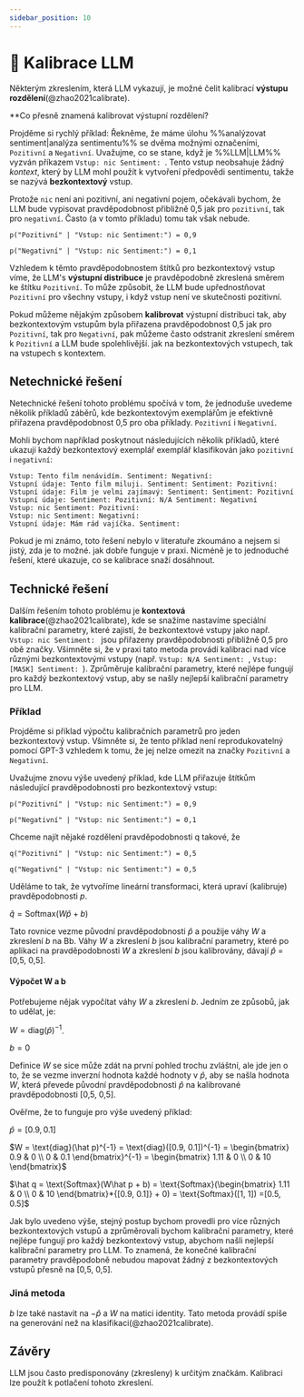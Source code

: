 ```yaml
---
sidebar_position: 10
---
```


# 🔴 Kalibrace LLM

Některým zkreslením, která LLM vykazují, je možné čelit kalibrací **výstupu 
rozdělení**(@zhao2021calibrate). 

**Co přesně znamená kalibrovat výstupní rozdělení?

Projděme si rychlý příklad: Řekněme, že máme úlohu %%analýzovat sentiment|analýza sentimentu%% se dvěma možnými označeními, `Pozitivní` a `Negativní`.
Uvažujme, co se stane, když je %%LLM|LLM%% vyzván příkazem `Vstup: nic Sentiment: `. 
Tento vstup neobsahuje žádný _kontext_, který by LLM mohl použít k vytvoření předpovědi
sentimentu, takže se nazývá **bezkontextový** vstup.

Protože `nic` není ani pozitivní, ani negativní pojem, očekávali bychom, že LLM bude vypisovat pravděpodobnost přibližně 0,5 jak pro `pozitivní`, tak pro `negativní`. Často (a v tomto příkladu) tomu tak však nebude.
```
p("Pozitivní" | "Vstup: nic Sentiment:") = 0,9

p("Negativní" | "Vstup: nic Sentiment:") = 0,1
```

Vzhledem k těmto pravděpodobnostem štítků pro bezkontextový vstup víme, že LLM's 
**výstupní distribuce** je pravděpodobně zkreslená
směrem ke štítku `Pozitivní`. To může způsobit, že LLM bude upřednostňovat `Pozitivní`
pro všechny vstupy, i když vstup není ve skutečnosti pozitivní.

Pokud můžeme nějakým způsobem **kalibrovat** výstupní distribuci tak, aby bezkontextovým 
vstupům byla přiřazena pravděpodobnost 0,5 jak pro `Pozitivní`, tak pro `Negativní`, 
pak můžeme často odstranit zkreslení směrem k `Pozitivní` a LLM bude spolehlivější.
jak na bezkontextových vstupech, tak na vstupech s kontextem.

## Netechnické řešení

Netechnické řešení tohoto problému spočívá v tom, že jednoduše uvedeme několik příkladů záběrů, kde
bezkontextovým exemplářům je efektivně přiřazena pravděpodobnost 0,5 pro oba příklady. 
`Pozitivní` i `Negativní`.

Mohli bychom například poskytnout následujících několik příkladů, které ukazují každý bezkontextový exemplář
exemplář klasifikován jako `pozitivní` i `negativní`:
```
Vstup: Tento film nenávidím. Sentiment: Negativní:
Vstupní údaje: Tento film miluji. Sentiment: Sentiment: Pozitivní:
Vstupní údaje: Film je velmi zajímavý: Sentiment: Sentiment: Pozitivní
Vstupní údaje: Sentiment: Pozitivní: N/A Sentiment: Negativní
Vstup: nic Sentiment: Pozitivní:
Vstup: nic Sentiment: Negativní:
Vstupní údaje: Mám rád vajíčka. Sentiment:
```

Pokud je mi známo, toto řešení nebylo v literatuře zkoumáno a nejsem si jistý, zda je to možné.
jak dobře funguje v praxi. Nicméně je to jednoduché řešení, které ukazuje, co 
se kalibrace snaží dosáhnout.

## Technické řešení

Dalším řešením tohoto problému je __kontextová kalibrace__(@zhao2021calibrate), kde se snažíme 
nastavíme speciální kalibrační parametry, které zajistí, že bezkontextové vstupy jako např. 
`Vstup: nic Sentiment: ` jsou přiřazeny pravděpodobnosti přibližně 0,5 pro obě značky. 
Všimněte si, že v praxi tato metoda provádí kalibraci nad více různými bezkontextovými vstupy (např. `Vstup: N/A Sentiment: `, `Vstup: [MASK] Sentiment: `). Zprůměruje kalibrační parametry, které
nejlépe fungují pro každý bezkontextový vstup, aby se našly nejlepší kalibrační parametry pro LLM.

### Příklad

Projděme si příklad výpočtu kalibračních parametrů pro jeden bezkontextový vstup. Všimněte si, že
tento příklad není reprodukovatelný pomocí GPT-3 vzhledem k tomu, že jej nelze omezit na značky `Pozitivní` a `Negativní`.

Uvažujme znovu výše uvedený příklad, kde LLM přiřazuje štítkům následující pravděpodobnosti 
pro bezkontextový vstup:

```
p("Pozitivní" | "Vstup: nic Sentiment:") = 0,9

p("Negativní" | "Vstup: nic Sentiment:") = 0,1
```

Chceme najít nějaké rozdělení pravděpodobnosti q takové, že
```
q("Pozitivní" | "Vstup: nic Sentiment:") = 0,5

q("Negativní" | "Vstup: nic Sentiment:") = 0,5
```

Uděláme to tak, že vytvoříme lineární transformaci, která upraví (kalibruje) pravděpodobnosti 
$p$. 

$\hat q = \text{Softmax}(W\hat p + b)$

Tato rovnice vezme původní pravděpodobnosti $\hat p$ a použije váhy $W$ a zkreslení $b$ na
Bb. Váhy $W$ a zkreslení $b$ jsou kalibrační parametry, které po aplikaci na pravděpodobnosti $W$ a zkreslení $b$ jsou kalibrovány,
dávají $\hat p$ = [0,5, 0,5].

#### Výpočet W a b

Potřebujeme nějak vypočítat váhy $W$ a zkreslení $b$. Jedním ze způsobů, jak to udělat, je: 

$W = \text{diag}(\hat p)^{-1}$. 

$b = 0$

Definice $W$ se sice může zdát na první pohled trochu zvláštní, ale jde jen o to, že se vezme inverzní hodnota každé hodnoty v $\hat p$, aby se našla hodnota $W$, která převede původní pravděpodobnosti $\hat p$ na kalibrované pravděpodobnosti [0,5, 0,5].

Ověřme, že to funguje pro výše uvedený příklad:

$\hat p = [0.9, 0.1]$

$W = \text{diag}(\hat p)^{-1} = \text{diag}([0.9, 0.1])^{-1} 
= \begin{bmatrix}
   0.9 & 0 \\
   0 & 0.1
\end{bmatrix}^{-1}
= \begin{bmatrix}
   1.11 & 0 \\
   0 & 10
\end{bmatrix}$

$\hat q = \text{Softmax}(W\hat p + b) = \text{Softmax}(\begin{bmatrix}
   1.11 & 0 \\
   0 & 10
\end{bmatrix}*{[0.9, 0.1]} + 0)
= \text{Softmax}([1, 1])
=[0.5, 0.5]$

Jak bylo uvedeno výše, stejný postup bychom provedli pro více různých bezkontextových vstupů a zprůměrovali bychom kalibrační parametry, které nejlépe fungují pro každý bezkontextový vstup, abychom našli nejlepší kalibrační parametry pro LLM. To znamená, že konečné kalibrační parametry pravděpodobně nebudou mapovat žádný z bezkontextových vstupů přesně na [0,5, 0,5].

### Jiná metoda

$b$ lze také nastavit na $-\hat p$ a $W$ na matici identity. Tato metoda provádí
spíše na generování než na klasifikaci(@zhao2021calibrate).

## Závěry

LLM jsou často predisponovány (zkresleny) k určitým značkám. Kalibraci lze použít k potlačení tohoto zkreslení.